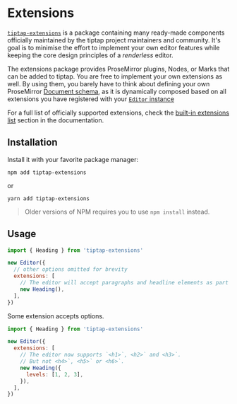 # Extensions
[`tiptap-extensions`](@tiptap-extensions) is a package containing many ready-made components officially maintained by the tiptap project maintainers and community. It's goal is to minimise the effort to implement your own editor features while keeping the core design principles of a *renderless* editor.

The extensions package provides ProseMirror plugins, Nodes, or Marks that can be added to tiptap. You are free to implement your own extensions as well. By using them, you barely have to think about defining your own ProseMirror [Document schema](https://prosemirror.net/docs/guide/#schema), as it is dynamically composed based on all extensions you have registered with your [`Editor` instance](../api/classes.md#editor)

For a full list of officially supported extensions, check the [built-in extensions list](./built-in.md) section in the documentation.

## Installation
Install it with your favorite package manager:

```
npm add tiptap-extensions
```

or

```
yarn add tiptap-extensions
```

> Older versions of NPM requires you to use `npm install` instead.

## Usage

```js
import { Heading } from 'tiptap-extensions'

new Editor({
  // other options omitted for brevity
  extensions: [
    // The editor will accept paragraphs and headline elements as part of its document schema.
    new Heading(),
  ],
})
```

Some extension accepts options.

```js
import { Heading } from 'tiptap-extensions'

new Editor({
  extensions: [
    // The editor now supports `<h1>`, <h2>` and <h3>`.
    // But not <h4>`, <h5>` or <h6>`.
    new Heading({
      levels: [1, 2, 3],
    }),
  ],
})
```

[@tiptap-contrib]: https://github.com/scrumpy/tiptap/blob/master/CONTRIBUTING.md
[@tiptap-extensions]: https://www.npmjs.com/package/tiptap-extensions